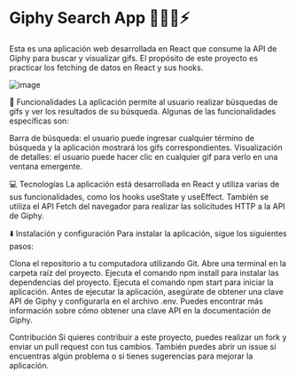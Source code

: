 # Giphy Search App 🧑🏾‍💻⚡

Esta es una aplicación web desarrollada en React que consume la API de Giphy para buscar y visualizar gifs. El propósito de este proyecto es practicar los fetching de datos en React y sus hooks.

![image](https://user-images.githubusercontent.com/107328372/236871655-5e2213da-1401-4c71-8752-c80dc129926f.png)

🦾 Funcionalidades
La aplicación permite al usuario realizar búsquedas de gifs y ver los resultados de su búsqueda. Algunas de las funcionalidades específicas son:

Barra de búsqueda: el usuario puede ingresar cualquier término de búsqueda y la aplicación mostrará los gifs correspondientes.
Visualización de detalles: el usuario puede hacer clic en cualquier gif para verlo en una ventana emergente.

💻 Tecnologías
La aplicación está desarrollada en React y utiliza varias de sus funcionalidades, como los hooks useState y useEffect. También se utiliza el API Fetch del navegador para realizar las solicitudes HTTP a la API de Giphy.

⬇️ Instalación y configuración
Para instalar la aplicación, sigue los siguientes pasos:

Clona el repositorio a tu computadora utilizando Git.
Abre una terminal en la carpeta raíz del proyecto.
Ejecuta el comando npm install para instalar las dependencias del proyecto.
Ejecuta el comando npm start para iniciar la aplicación.
Antes de ejecutar la aplicación, asegúrate de obtener una clave API de Giphy y configurarla en el archivo .env. Puedes encontrar más información sobre cómo obtener una clave API en la documentación de Giphy.

Contribución
Si quieres contribuir a este proyecto, puedes realizar un fork y enviar un pull request con tus cambios. También puedes abrir un issue si encuentras algún problema o si tienes sugerencias para mejorar la aplicación.

